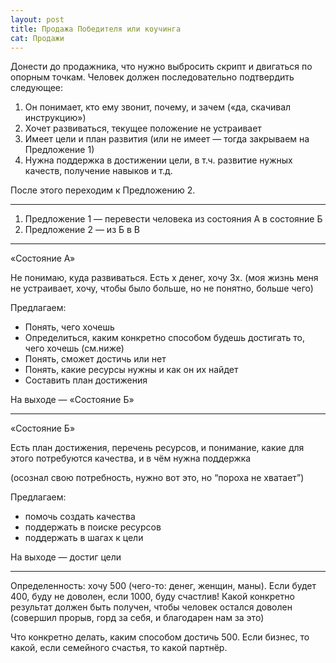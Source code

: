 ```yaml
---
layout: post
title: Продажа Победителя или коучинга
cat: Продажи
---
```


Донести до продажника, что нужно выбросить скрипт и двигаться по опорным точкам. Человек должен последовательно подтвердить следующее:

1. Он понимает, кто ему звонит, почему, и зачем («да, скачивал инструкцию»)
2. Хочет развиваться, текущее положение не устраивает
3. Имеет цели и план развития (или не имеет — тогда закрываем на Предложение 1)
3. Нужна поддержка в достижении цели, в т.ч. развитие нужных качеств, получение навыков и т.д.

После этого переходим к Предложению 2.

----

1. Предложение 1 — перевести человека из состояния А в состояние Б
2. Предложение 2 — из Б в В

----

«Состояние А»

Не понимаю, куда развиваться. Есть х денег, хочу 3х. (моя жизнь меня не устраивает, хочу, чтобы было больше, но не понятно, больше чего)

Предлагаем:

- Понять, чего хочешь
- Определиться, каким конкретно способом будешь достигать то, чего хочешь (см.ниже)
- Понять, сможет достичь или нет
- Понять, какие ресурсы нужны и как он их найдет
- Составить план достижения

На выходе — «Состояние Б»

----

«Состояние Б»

Есть план достижения, перечень ресурсов, и понимание, какие для этого потребуются качества, и в чём нужна поддержка

(осознал свою потребность, нужно вот это, но “пороха не хватает”)

Предлагаем:

- помочь создать качества
- поддержать в поиске ресурсов
- поддержать в шагах к цели

На выходе — достиг цели

----

Определенность: хочу 500 (чего-то: денег, женщин, маны). Если будет 400, буду не доволен, если 1000, буду счастлив! Какой конкретно результат должен быть получен, чтобы человек остался доволен (совершил прорыв, горд за себя, и благодарен нам за это)

Что конкретно делать, каким способом достичь 500. Если бизнес, то какой, если семейного счастья, то какой партнёр. 
